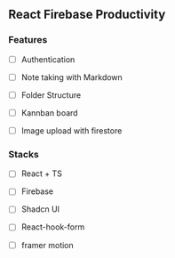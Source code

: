 
## React Firebase Productivity


### Features

- [ ] Authentication
- [ ] Note taking with Markdown
- [ ] Folder Structure
- [ ] Kannban board
- [ ] Image upload with firestore


### Stacks

- [ ] React + TS
- [ ] Firebase
- [ ] Shadcn UI
- [ ] React-hook-form
- [ ] framer motion

